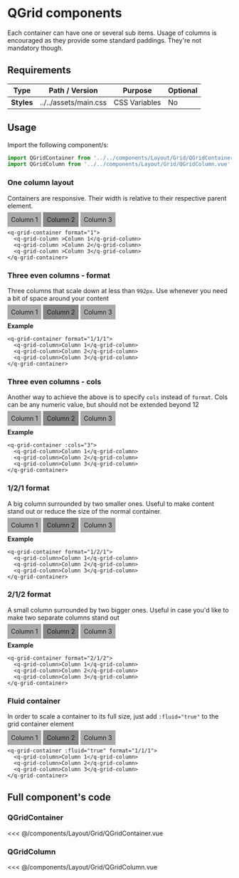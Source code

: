 <script setup>
import QGridContainer from '../../components/Layout/Grid/QGridContainer.vue'
import QGridColumn from '../../components/Layout/Grid/QGridColumn.vue'
</script>

<style>
@import '../../.vitepress/theme/main.css'
</style>

# QGrid components

Each container can have one or several sub items. Usage of columns is encouraged as they provide some standard paddings. They're not mandatory though.

## Requirements

| Type       | Path / Version        | Purpose       | Optional |
| ---------- | --------------------- | ------------- | -------- |
| **Styles** | ../../assets/main.css | CSS Variables | No       |

## Usage

Import the following component/s:

```javascript
import QGridContainer from '../../components/Layout/Grid/QGridContainer.vue'
import QGridColumn from '../../components/Layout/Grid/QGridColumn.vue'
```

### One column layout

Containers are responsive. Their width is relative to their respective parent element.

<q-grid-container format="1">
  <q-grid-column style="padding: 0.5rem; background-color: #aaa; text-align: center">Column 1</q-grid-column>
  <q-grid-column style="padding: 0.5rem; background-color: #888; text-align: center">Column 2</q-grid-column>
  <q-grid-column style="padding: 0.5rem; background-color: #aaa; text-align: center">Column 3</q-grid-column>
</q-grid-container>

```vue
<q-grid-container format="1">
  <q-grid-column >Column 1</q-grid-column>
  <q-grid-column >Column 2</q-grid-column>
  <q-grid-column >Column 3</q-grid-column>
</q-grid-container>
```

### Three even columns - format

Three columns that scale down at less than `992px`. Use whenever you need a bit of space around your content

<q-grid-container format="1">
  <q-grid-column style="padding: 0.5rem; background-color: #aaa; text-align: center">Column 1</q-grid-column>
  <q-grid-column style="padding: 0.5rem; background-color: #888; text-align: center">Column 2</q-grid-column>
  <q-grid-column style="padding: 0.5rem; background-color: #aaa; text-align: center">Column 3</q-grid-column>
</q-grid-container>

**Example**

```vue
<q-grid-container format="1/1/1">
  <q-grid-column>Column 1</q-grid-column>
  <q-grid-column>Column 2</q-grid-column>
  <q-grid-column>Column 3</q-grid-column>
</q-grid-container>
```

### Three even columns - cols

Another way to achieve the above is to specify `cols` instead of `format`. Cols can be any numeric value, but should not be extended beyond 12

<q-grid-container :cols="3">
  <q-grid-column style="padding: 0.5rem; background-color: #aaa; text-align: center">Column 1</q-grid-column>
  <q-grid-column style="padding: 0.5rem; background-color: #888; text-align: center">Column 2</q-grid-column>
  <q-grid-column style="padding: 0.5rem; background-color: #aaa; text-align: center">Column 3</q-grid-column>
</q-grid-container>

**Example**

```vue
<q-grid-container :cols="3">
  <q-grid-column>Column 1</q-grid-column>
  <q-grid-column>Column 2</q-grid-column>
  <q-grid-column>Column 3</q-grid-column>
</q-grid-container>
```

### 1/2/1 format

A big column surrounded by two smaller ones. Useful to make content stand out or reduce the size of the normal container.

<q-grid-container format="1/2/1">
  <q-grid-column style="padding: 0.5rem; background-color: #aaa; text-align: center">Column 1</q-grid-column>
  <q-grid-column style="padding: 0.5rem; background-color: #888; text-align: center">Column 2</q-grid-column>
  <q-grid-column style="padding: 0.5rem; background-color: #aaa; text-align: center">Column 3</q-grid-column>
</q-grid-container>

**Example**

```vue
<q-grid-container format="1/2/1">
  <q-grid-column>Column 1</q-grid-column>
  <q-grid-column>Column 2</q-grid-column>
  <q-grid-column>Column 3</q-grid-column>
</q-grid-container>
```

### 2/1/2 format

A small column surrounded by two bigger ones. Useful in case you'd like to make two separate columns stand out

<q-grid-container format="2/1/2">
  <q-grid-column style="padding: 0.5rem; background-color: #aaa; text-align: center">Column 1</q-grid-column>
  <q-grid-column style="padding: 0.5rem; background-color: #888; text-align: center">Column 2</q-grid-column>
  <q-grid-column style="padding: 0.5rem; background-color: #aaa; text-align: center">Column 3</q-grid-column>
</q-grid-container>

**Example**

```vue
<q-grid-container format="2/1/2">
  <q-grid-column>Column 1</q-grid-column>
  <q-grid-column>Column 2</q-grid-column>
  <q-grid-column>Column 3</q-grid-column>
</q-grid-container>
```

### Fluid container

In order to scale a container to its full size, just add `:fluid="true"` to the grid container element

<q-grid-container :fluid="true" format="1/1/1">
  <q-grid-column style="padding: 0.5rem; background-color: #aaa; text-align: center">Column 1</q-grid-column>
  <q-grid-column style="padding: 0.5rem; background-color: #888; text-align: center">Column 2</q-grid-column>
  <q-grid-column style="padding: 0.5rem; background-color: #aaa; text-align: center">Column 3</q-grid-column>
</q-grid-container>

```vue
<q-grid-container :fluid="true" format="1/1/1">
  <q-grid-column>Column 1</q-grid-column>
  <q-grid-column>Column 2</q-grid-column>
  <q-grid-column>Column 3</q-grid-column>
</q-grid-container>
```

## Full component's code

### QGridContainer

<<< @/components/Layout/Grid/QGridContainer.vue

### QGridColumn

<<< @/components/Layout/Grid/QGridColumn.vue
